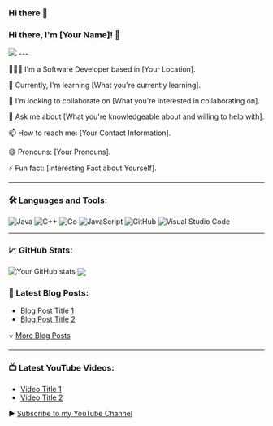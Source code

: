 ### Hi there 👋

<!--
**kling-zero/kling-zero** is a ✨ _special_ ✨ repository because its `README.md` (this file) appears on your GitHub profile.

Here are some ideas to get you started:

- 🔭 I’m currently working on ...
- 🌱 I’m currently learning ...
- 👯 I’m looking to collaborate on ...
- 🤔 I’m looking for help with ...
- 💬 Ask me about ...
- 📫 How to reach me: ...
- 😄 Pronouns: ...
- ⚡ Fun fact: ...
-->
### Hi there, I'm [Your Name]! 👋

<img src="https://readme-typing-svg.herokuapp.com/?lines=消息1;消息2&font=Roboto" />
---

🧑🏻‍💻 I'm a Software Developer based in [Your Location].

🌱 Currently, I'm learning [What you're currently learning].

👯 I'm looking to collaborate on [What you're interested in collaborating on].

💬 Ask me about [What you're knowledgeable about and willing to help with].

📫 How to reach me: [Your Contact Information].

😄 Pronouns: [Your Pronouns].

⚡ Fun fact: [Interesting Fact about Yourself].

---

### 🛠️ Languages and Tools:

![Java](https://img.shields.io/badge/-Java-%23ED8B00?style=flat&logo=java&logoColor=white)
![C++](https://img.shields.io/badge/-C++-%2300599C?style=flat&logo=c%2B%2B&logoColor=white)
![Go](https://img.shields.io/badge/-Go-%2300ADD8?style=flat&logo=go&logoColor=white)
![JavaScript](https://img.shields.io/badge/-JavaScript-%23F7DF1E?style=flat&logo=javascript&logoColor=black)
![GitHub](https://img.shields.io/badge/-GitHub-%23181717?style=flat&logo=github&logoColor=white)
![Visual Studio Code](https://img.shields.io/badge/-Visual%20Studio%20Code-%23007ACC?style=flat&logo=visual-studio-code&logoColor=white)

---

### 📈 GitHub Stats:

![Your GitHub stats](https://github-readme-stats.vercel.app/api?username=kling-zero&show_icons=true&theme=radical)
<img align="center"  src="https://github-readme-stats.vercel.app/api/top-langs/?username=kling-zero&theme=radical&layout=compact"  />


### 📕 Latest Blog Posts:

<!-- BLOG-POST-LIST:START -->
- [Blog Post Title 1](Link_to_your_blog_post)
- [Blog Post Title 2](Link_to_your_blog_post)
<!-- BLOG-POST-LIST:END -->

⭐️ [More Blog Posts](Link_to_your_blog)

---

### 📺 Latest YouTube Videos:

<!-- YOUTUBE:START -->
- [Video Title 1](Link_to_your_video)
- [Video Title 2](Link_to_your_video)
<!-- YOUTUBE:END -->

▶️ [Subscribe to my YouTube Channel](Link_to_your_youtube_channel)

